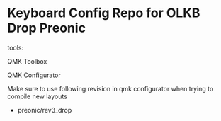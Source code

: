 # Keyboard Config Repo for OLKB Drop Preonic

tools:

QMK Toolbox

QMK Configurator 

Make sure to use following revision in qmk configurator when trying to compile new layouts
 - preonic/rev3_drop
